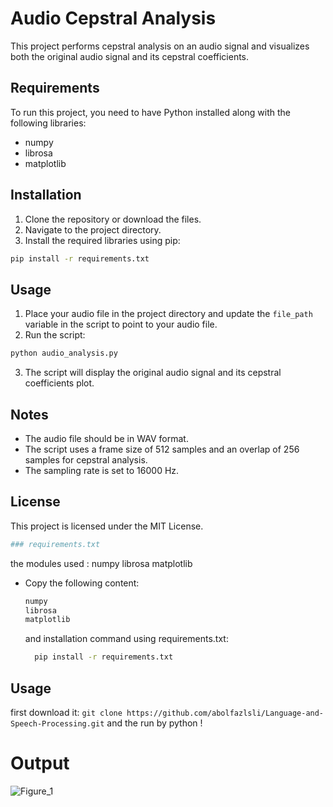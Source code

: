 # Audio Cepstral Analysis

This project performs cepstral analysis on an audio signal and visualizes both the original audio signal and its cepstral coefficients.

## Requirements

To run this project, you need to have Python installed along with the following libraries:

- numpy
- librosa
- matplotlib

## Installation

1. Clone the repository or download the files.
2. Navigate to the project directory.
3. Install the required libraries using pip:

```bash
pip install -r requirements.txt
```

## Usage

1. Place your audio file in the project directory and update the `file_path` variable in the script to point to your audio file.
2. Run the script:

```bash
python audio_analysis.py
```

3. The script will display the original audio signal and its cepstral coefficients plot.

## Notes

- The audio file should be in WAV format.
- The script uses a frame size of 512 samples and an overlap of 256 samples for cepstral analysis.
- The sampling rate is set to 16000 Hz.

## License

This project is licensed under the MIT License.
```bash
### requirements.txt
```
the modules used : 
numpy
librosa
matplotlib
- Copy the following content:
     ```bash
     numpy
     librosa
     matplotlib
     ```
     and installation command using requirements.txt:
     ```bash
       pip install -r requirements.txt
     ```
## Usage
  first download it:
       ```
       git clone https://github.com/abolfazlsli/Language-and-Speech-Processing.git
       ```
  and the run by python !
# Output


![Figure_1](https://github.com/user-attachments/assets/9b411b9e-767a-442c-931f-49863c9c96ad)



